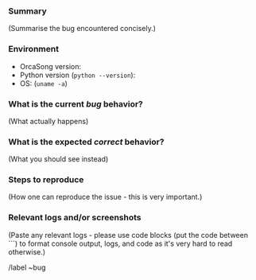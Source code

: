 <!---
Please read this!

Before opening a new issue, make sure to skim through the documentation
at http://ml.pages.km3net.de/OrcaSong
--->

### Summary

(Summarise the bug encountered concisely.)

### Environment

-  OrcaSong version:
-  Python version (`python --version`):
-  OS: (`uname -a`)

### What is the current *bug* behavior?

(What actually happens)

### What is the expected *correct* behavior?

(What you should see instead)

### Steps to reproduce

(How one can reproduce the issue - this is very important.)

### Relevant logs and/or screenshots

(Paste any relevant logs - please use code blocks (put the code between ```) to format console output, logs, and code as it's very hard to read otherwise.)

/label ~bug
